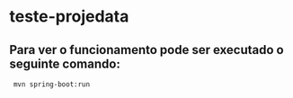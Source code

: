 # teste-projedata

##  Para ver o funcionamento pode ser executado o seguinte comando: 

`` mvn spring-boot:run``